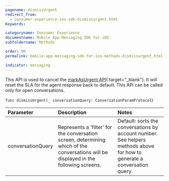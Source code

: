 ```yaml
---
pagename: dismissUrgent
redirect_from:
  - consumer-experience-ios-sdk-dismissurgent.html
Keywords:

categoryname: Consumer Experience
documentname: Mobile App Messaging SDK for iOS
subfoldername: Methods

order: 90
permalink: mobile-app-messaging-sdk-for-ios-methods-dismissurgent.html

indicator: messaging
---
```


This API is used to cancel the [markAsUrgent API](consumer-experience-ios-sdk-markasurgent.html){:target="_blank"}. It will reset the SLA for the agent response back to default.  This API can be called only for open conversations.

`func dismissUrgent(_ conversationQuery: ConversationParamProtocol`)

| Parameter | Description | Notes |
| :--- | :--- | :--- |
| conversationQuery | Represents a 'filter’ for the conversation screen, determining which of the conversations will be displayed in the following screens. | Default: sorts the conversations by account number. <br> See helpers methods above for how to generate a conversation query. |

